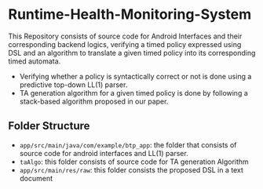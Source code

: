 # Runtime-Health-Monitoring-System

This Repository consists of source code for Android Interfaces and their corresponding backend logics, verifying a timed policy expressed using DSL and an algorithm to translate a given timed policy into its corresponding timed automata.

- Verifying whether a policy is syntactically correct or not is done using a predictive top-down LL(1) parser.
- TA generation algorithm for a given timed policy is done by following a stack-based algorithm proposed in our paper. 

## Folder Structure


- `app/src/main/java/com/example/btp_app`: the folder that consists of source code for android interfaces and LL(1) parser.
- `taAlgo`:  this folder consists of source code for TA generation Algorithm
- `app/src/main/res/raw`: this folder consists the proposed DSL in a text document  





